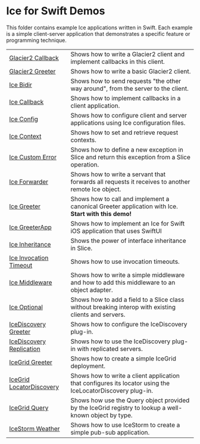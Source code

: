 # Ice for Swift Demos

This folder contains example Ice applications written in Swift. Each example is a simple client-server application that
demonstrates a specific feature or programming technique.

|                                                         |                                                                                                            |
| ------------------------------------------------------- | ---------------------------------------------------------------------------------------------------------- |
| [Glacier2 Callback](./Glacier2/Callback/)               | Shows how to write a Glacier2 client and implement callbacks in this client.                               |
| [Glacier2 Greeter](./Glacier2/Greeter/)                 | Shows how to write a basic Glacier2 client.                                                                |
| [Ice Bidir](./Ice/Bidir/)                               | Shows how to send requests "the other way around", from the server to the client.                          |
| [Ice Callback](./Ice/Callback/)                         | Shows how to implement callbacks in a client application.                                                  |
| [Ice Config](./Ice/Config/)                             | Shows how to configure client and server applications using Ice configuration files.                       |
| [Ice Context](./Ice/Context/)                           | Shows how to set and retrieve request contexts.                                                            |
| [Ice Custom Error](./Ice/CustomError/)                  | Shows how to define a new exception in Slice and return this exception from a Slice operation.             |
| [Ice Forwarder](./Ice/Forwarder/)                       | Shows how to write a servant that forwards all requests it receives to another remote Ice object.          |
| [Ice Greeter](./Ice/Greeter/)                           | Shows how to call and implement a canonical Greeter application with Ice. **Start with this demo!**        |
| [Ice GreeterApp](./Ice/GreeterApp/)                     | Shows how to implement an Ice for Swift iOS application that uses SwiftUI                                  |
| [Ice Inheritance](./Ice/Inheritance/)                   | Shows the power of interface inheritance in Slice.                                                         |
| [Ice Invocation Timeout](./Ice/InvocationTimeout/)      | Shows how to use invocation timeouts.                                                                      |
| [Ice Middleware](./Ice/Middleware/)                     | Shows how to write a simple middleware and how to add this middleware to an object adapter.                |
| [Ice Optional](./Ice/Optional/)                         | Shows how to add a field to a Slice class without breaking interop with existing clients and servers.      |
| [IceDiscovery Greeter](./IceDiscovery/Greeter/)         | Shows how to configure the IceDiscovery plug-in.                                                           |
| [IceDiscovery Replication](./IceDiscovery/Replication/) | Shows how to use the IceDiscovery plug-in with replicated servers.                                         |
| [IceGrid Greeter](./IceGrid/Greeter/)                   | Shows how to create a simple IceGrid deployment.                                                           |
| [IceGrid LocatorDiscovery](./IceGrid/LocatorDiscovery/) | Shows how to write a client application that configures its locator using the IceLocatorDiscovery plug-in. |
| [IceGrid Query](./IceGrid/Query/)                       | Shows how use the Query object provided by the IceGrid registry to lookup a well-known object by type.     |
| [IceStorm Weather](./IceStorm/Weather/)                 | Shows how to use IceStorm to create a simple pub-sub application.                                          |
